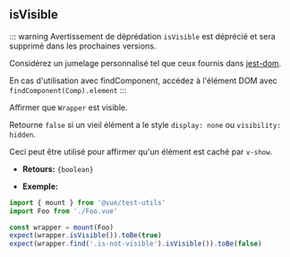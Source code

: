 ## isVisible

::: warning Avertissement de déprédation
`isVisible` est déprécié et sera supprimé dans les prochaines versions.

Considérez un jumelage personnalisé tel que ceux fournis dans [jest-dom](https://github.com/testing-library/jest-dom#tobevisible).

En cas d'utilisation avec findComponent, accédez à l'élément DOM avec `findComponent(Comp).element`
:::

Affirmer que `Wrapper` est visible.

Retourne `false` si un vieil élément a le style `display: none` ou `visibility: hidden`.

Ceci peut être utilisé pour affirmer qu'un élément est caché par `v-show`.

- **Retours:** `{boolean}`

- **Exemple:**

```js
import { mount } from '@vue/test-utils'
import Foo from './Foo.vue'

const wrapper = mount(Foo)
expect(wrapper.isVisible()).toBe(true)
expect(wrapper.find('.is-not-visible').isVisible()).toBe(false)
```
